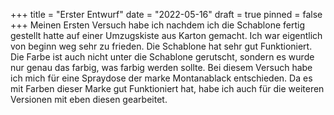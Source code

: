 +++
title = "Erster Entwurf"
date = "2022-05-16"
draft = true
pinned = false
+++
Meinen Ersten Versuch habe ich nachdem ich die Schablone fertig gestellt hatte auf einer Umzugskiste aus Karton gemacht. Ich war eigentlich von beginn weg sehr zu frieden. Die Schablone hat sehr gut Funktioniert. Die Farbe ist auch nicht unter die Schablone gerutscht, sondern es wurde nur genau das farbig, was farbig werden sollte. Bei diesem Versuch habe ich mich für eine Spraydose der marke Montanablack entschieden. Da es mit Farben dieser Marke gut Funktioniert hat, habe ich auch für die weiteren Versionen mit eben diesen gearbeitet.